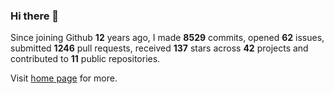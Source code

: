### Hi there 👋

Since joining Github **12** years ago, I made **8529** commits, opened **62** issues, submitted **1246** pull requests, received **137** stars across **42** projects and contributed to **11** public repositories.

Visit <a href="https://j15h.nu">home page</a> for more.
